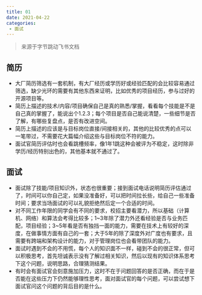 ```yaml
---
title: 01
date: 2021-04-22
categories:
 - 面试
---
```


<!-- more -->



> 来源于字节跳动飞书文档
>

## 简历

- 大厂简历筛选有一套机制，有大厂经历或学历好或经验匹配的会比较容易通过筛选，缺少光环的需要有其他东西来证明，比如优秀的项目经历，参与过好的开源项目等。
- 简历上描述的技术/内容/项目确保自己是真的熟悉/掌握，看看每个技能是不是自己真的掌握了，能说出个1.2.3；每个项目是否自己能说清楚，一些细节是否了解，有哪些复盘点，是否有改进空间。
- 简历上描述的应该是与目标岗位直接/间接相关的，其他的比较优秀的点可以一笔带过，不需要花大篇幅介绍这些与目标岗位不符的能力。
- 面试官简历评估时也会看跳槽频率，像1年1跳这种会被评为不稳定，这时除非学历/经历特别出色的，其他基本就不通过了。



## 面试

- 面试除了技能/项目知识外，状态也很重要；接到面试电话说明简历评估通过了，时间可以你自己定，如果没准备好，可以把时间拉长些，给自己一些准备时间；要求当场面试的可以礼貌拒绝然后定一个合适的时间。
- 对不同工作年限的同学会有不同的要求，校招主要看潜力，所以基础（计算机、网络）和算法会考得比较多；1~3年除了潜力外还看经验是否与业务匹配，项目经验；3~5年看是否有独挡一面的能力，需要在技术上有较好的深度，在做事情方面有自己的一套；大于5年的除了深度外对广度也有要求，且需要有跨端和架构设计的能力，对于管理岗位也会看带团队的能力。
- 面试时遇到不会的不用慌，每个人的知识面不一样，碰到不会的很正常，但可以积极思考，首先坦诚表示没有了解过相关知识，然后以现有的知识体系思考下这个问题，说明思路，合理猜测结果。
- 有时会有面试官会刻意施加压力，这时不在于问题回答的是否正确，而在于是否能在这些压力下仍然能够理性思考，面对面试官的每个问题，可以尝试想下面试官问这个问题的背后目的是什么。